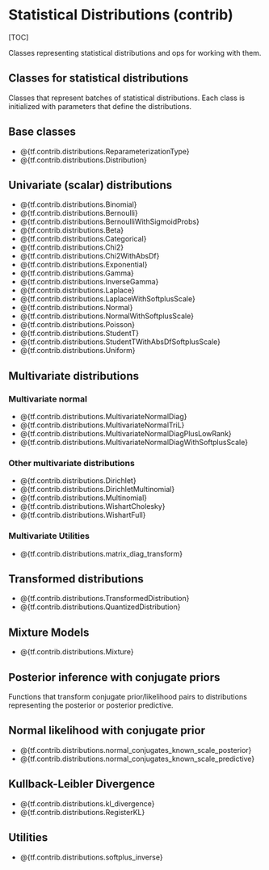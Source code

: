 # Statistical Distributions (contrib)
[TOC]

Classes representing statistical distributions and ops for working with them.

## Classes for statistical distributions

Classes that represent batches of statistical distributions.  Each class is
initialized with parameters that define the distributions.

## Base classes

*   @{tf.contrib.distributions.ReparameterizationType}
*   @{tf.contrib.distributions.Distribution}

## Univariate (scalar) distributions

*   @{tf.contrib.distributions.Binomial}
*   @{tf.contrib.distributions.Bernoulli}
*   @{tf.contrib.distributions.BernoulliWithSigmoidProbs}
*   @{tf.contrib.distributions.Beta}
*   @{tf.contrib.distributions.Categorical}
*   @{tf.contrib.distributions.Chi2}
*   @{tf.contrib.distributions.Chi2WithAbsDf}
*   @{tf.contrib.distributions.Exponential}
*   @{tf.contrib.distributions.Gamma}
*   @{tf.contrib.distributions.InverseGamma}
*   @{tf.contrib.distributions.Laplace}
*   @{tf.contrib.distributions.LaplaceWithSoftplusScale}
*   @{tf.contrib.distributions.Normal}
*   @{tf.contrib.distributions.NormalWithSoftplusScale}
*   @{tf.contrib.distributions.Poisson}
*   @{tf.contrib.distributions.StudentT}
*   @{tf.contrib.distributions.StudentTWithAbsDfSoftplusScale}
*   @{tf.contrib.distributions.Uniform}

## Multivariate distributions

### Multivariate normal

*   @{tf.contrib.distributions.MultivariateNormalDiag}
*   @{tf.contrib.distributions.MultivariateNormalTriL}
*   @{tf.contrib.distributions.MultivariateNormalDiagPlusLowRank}
*   @{tf.contrib.distributions.MultivariateNormalDiagWithSoftplusScale}

### Other multivariate distributions

*   @{tf.contrib.distributions.Dirichlet}
*   @{tf.contrib.distributions.DirichletMultinomial}
*   @{tf.contrib.distributions.Multinomial}
*   @{tf.contrib.distributions.WishartCholesky}
*   @{tf.contrib.distributions.WishartFull}

### Multivariate Utilities

*   @{tf.contrib.distributions.matrix_diag_transform}

## Transformed distributions

*   @{tf.contrib.distributions.TransformedDistribution}
*   @{tf.contrib.distributions.QuantizedDistribution}

## Mixture Models

*   @{tf.contrib.distributions.Mixture}

## Posterior inference with conjugate priors

Functions that transform conjugate prior/likelihood pairs to distributions
representing the posterior or posterior predictive.

## Normal likelihood with conjugate prior

*   @{tf.contrib.distributions.normal_conjugates_known_scale_posterior}
*   @{tf.contrib.distributions.normal_conjugates_known_scale_predictive}

## Kullback-Leibler Divergence

*   @{tf.contrib.distributions.kl_divergence}
*   @{tf.contrib.distributions.RegisterKL}

## Utilities

*   @{tf.contrib.distributions.softplus_inverse}
